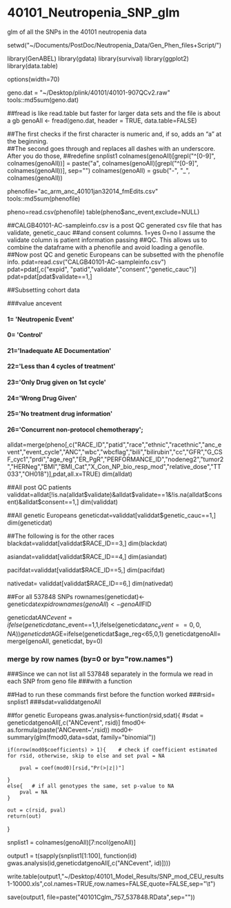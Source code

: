 # 40101_Neutropenia_SNP_glm
glm of all the SNPs in the 40101 neutropenia data

setwd("~/Documents/PostDoc/Neutropenia_Data/Gen_Phen_files+Script/")

library(GenABEL)
library(gdata)
library(survival)
library(ggplot2)
library(data.table)

options(width=70)

geno.dat = "~/Desktop/plink/40101/40101-907QCv2.raw"
tools::md5sum(geno.dat)

##fread is like read.table but faster for larger data sets and the file is about a gb
genoAll <- fread(geno.dat, header = TRUE, data.table=FALSE)

##The first checks if the first character is numeric and, if so, adds an “a” at the beginning.  
##The second goes through and replaces all dashes with an underscore.  After you do those, 
##redefine snplist1
colnames(genoAll)[grepl("^[0-9]", colnames(genoAll))] = paste("a", colnames(genoAll)[grepl("^[0-9]", colnames(genoAll))], sep="")
colnames(genoAll) = gsub("-", "_", colnames(genoAll))

phenofile="ac_arm_anc_40101jan32014_fmEdits.csv"
tools::md5sum(phenofile)

pheno=read.csv(phenofile)
table(pheno$anc_event,exclude=NULL)

##CALGB40101-AC-sampleinfo.csv is a post QC generated csv file that has validate, genetic_cauc
##and consent columns. 1=yes 0=no I assume the validate column is patient information passing
##QC. This allows us to combine the dataframe with a phenofile and avoid loading a genofile.
##Now post QC and genetic Europeans can be subsetted with the phenofile info.
pdat=read.csv("CALGB40101-AC-sampleinfo.csv")
pdat=pdat[,c("expid", "patid","validate","consent","genetic_cauc")]
pdat=pdat[pdat$validate==1,]

##Subsetting cohort data

###value ancevent 
####   1= 'Neutropenic Event' 
####   0= 'Control' 
####  21='Inadequate AE Documentation' 
####  22='Less than 4 cycles of treatment' 
####  23='Only Drug given on 1st cycle' 
####  24='Wrong Drug Given' 
####  25='No treatment drug information' 
####  26='Concurrent non-protocol chemotherapy';

alldat=merge(pheno[,c("RACE_ID","patid","race","ethnic","racethnic","anc_event","event_cycle","ANC","wbc","wbcflag","bili","bilirubin","cc","GFR","G_CSF_cyc1","prdi","age_reg","ER_PgR","PERFORMANCE_ID","nodeneg2","tumor2","HERNeg","BMI","BMI_Cat","X_Con_NP_bio_resp_mod","relative_dose","TT033","OH018")],pdat,all.x=TRUE)
dim(alldat)

##All post QC patients
validdat=alldat[!is.na(alldat$validate)&alldat$validate==1&!is.na(alldat$consent)&alldat$consent==1,]
dim(validdat)

##All genetic Europeans
geneticdat=validdat[validdat$genetic_cauc==1,]
dim(geneticdat)


##The following is for the other races
blackdat=validdat[validdat$RACE_ID==3,]
dim(blackdat)

asiandat=validdat[validdat$RACE_ID==4,]
dim(asiandat)

pacifdat=validdat[validdat$RACE_ID==5,]
dim(pacifdat)

nativedat= validdat[validdat$RACE_ID==6,]
dim(nativedat)


##For all 537848 SNPs
rownames(geneticdat)<- geneticdat$expid
rownames(genoAll)<- genoAll$FID

geneticdat$ANCevent=ifelse(geneticdat$anc_event==1,1,ifelse(geneticdat$anc_event==0,0,NA))
geneticdat$AGE=ifelse(geneticdat$age_reg<65,0,1)
geneticdatgenoAll= merge(genoAll, geneticdat, by=0)
### merge by row names (by=0 or by="row.names")
###Since we can not list all 537848 separately in the formula we read in each SNP from geno file 
###with a function

##Had to run these commands first before the function worked
###rsid= snplist1
###sdat=validdatgenoAll

##for genetic Europeans
gwas.analysis<-function(rsid,sdat){
    #sdat = geneticdatgenoAll[,c("ANCevent", rsid)]
	fmod0<-as.formula(paste('ANCevent~',rsid))
	mod0<-summary(glm(fmod0,data=sdat, family="binomial"))

	if(nrow(mod0$coefficients) > 1){	# check if coefficient estimated for rsid, otherwise, skip to else and set pval = NA

        pval = coef(mod0)[rsid,"Pr(>|z|)"]
        
    }
    else{	# if all genotypes the same, set p-value to NA
        pval = NA
    }
    
    out = c(rsid, pval)
    return(out)
}


snplist1 = colnames(genoAll)[7:ncol(genoAll)]

output1 = t(sapply(snplist1[1:100], function(id) gwas.analysis(id,geneticdatgenoAll[,c("ANCevent", id)])))

write.table(output1,"~/Desktop/40101_Model_Results/SNP_mod_CEU_results1-10000.xls",col.names=TRUE,row.names=FALSE,quote=FALSE,sep="\t")

save(output1, file=paste("40101Cglm_757_537848.RData",sep=""))

